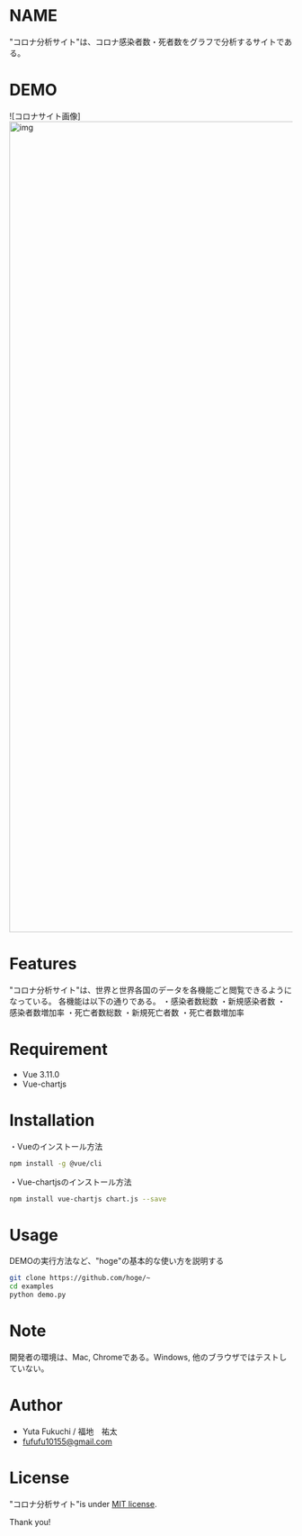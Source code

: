 # NAME
 
"コロナ分析サイト"は、コロナ感染者数・死者数をグラフで分析するサイトである。
 
 
# DEMO
 
![コロナサイト画像]<img width="1440" alt="img" src="https://user-images.githubusercontent.com/60467960/80489954-9458b880-899b-11ea-9b5d-e7e20d42f082.png">
 
# Features
 
"コロナ分析サイト"は、世界と世界各国のデータを各機能ごと閲覧できるようになっている。
各機能は以下の通りである。
・感染者数総数
・新規感染者数
・感染者数増加率
・死亡者数総数
・新規死亡者数
・死亡者数増加率
 
 
# Requirement
 
* Vue 3.11.0
* Vue-chartjs 
 
 
# Installation
 
・Vueのインストール方法 
 
```bash
npm install -g @vue/cli
```

・Vue-chartjsのインストール方法

```bash
npm install vue-chartjs chart.js --save
```

 
# Usage
 
DEMOの実行方法など、"hoge"の基本的な使い方を説明する
 
```bash
git clone https://github.com/hoge/~
cd examples
python demo.py
```
 
# Note
 
開発者の環境は、Mac, Chromeである。Windows, 他のブラウザではテストしていない。
 
 
# Author
  
* Yuta Fukuchi / 福地　祐太
* fufufu10155@gmail.com


# License
 
"コロナ分析サイト"is under [MIT license](https://en.wikipedia.org/wiki/MIT_License).
 

Thank you!
